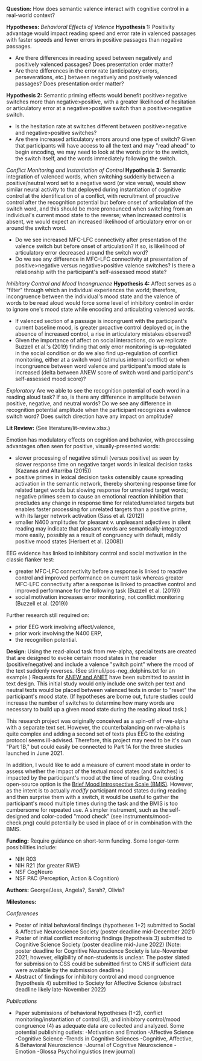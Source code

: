 **Question:**
How does semantic valence interact with cognitive control in a real-world context?

**Hypotheses:**
*Behavioral Effects of Valence*
**Hypothesis 1:** Positivity advantage would impact reading speed and error rate in valenced passages with faster speeds and fewer errors in positive passages than negative passages.

- Are there differences in reading speed between negatively and positively valenced passages? Does presentation order matter?
- Are there differences in the error rate (anticipatory errors, perseverations, etc.) between negatively and positively valenced passages? Does presentation order matter?

**Hypothesis 2:** Semantic priming effects would benefit positive>negative switches more than negative>positive, with a greater likelihood of hesitation or articulatory error at a negative>positive switch than a positive>negative switch.

- Is the hesitation rate at switches different between positive>negative and negative>positive switches?
- Are there increased articulatory errors around one type of switch?  Given that participants will have access to all the text and may "read ahead" to begin encoding, we may need to look at the words prior to the switch, the switch itself, and the words immediately following the switch.

*Conflict Monitoring and Instantiation of Control*
**Hypothesis 3:** Semantic integration of valenced words, when switching suddenly between a positive/neutral word set to a negative word (or vice versa), would show similar neural activity to that deployed during instantiation of cognitive control at the identification of a conflict, with recruitment of proactive control after the recognition potential but before onset of articulation of the switch word, and this should be more pronounced when switching from an individual's current mood state to the reverse; when increased control is absent, we would expect an increased likelihood of articulatory error on or around the switch word.

- Do we see increased MFC-LFC connectivity after presentation of the valence switch but before onset of articulation? If so, is likelihood of articulatory error decreased around the switch word?
- Do we see any difference in MFC-LFC connectivity at presentation of positive>negative versus negative>positive valence switches? Is there a relationship with the participant's self-assessed mood state?

*Inhibitory Control and Mood Incongruence*
**Hypothesis 4:** Affect serves as a "filter" through which an individual experiences the world; therefore, incongruence between the individual's mood state and the valence of words to be read aloud would force some level of inhibitory control in order to ignore one's mood state while encoding and articulating valenced words.

- If valenced section of a passage is incongruent with the participant's current baseline mood, is greater proactive control deployed or, in the absence of increased control, a rise in articulatory mistakes observed?
- Given the importance of affect on social interactions, do we replicate Buzzell et al.'s (2019) finding that only error monitoring is up-regulated in the social condition or do we also find up-regulation of conflict monitoring, either at a switch word (stimulus internal conflict) or when incongruence between word valence and participant's mood state is increased (delta between ANEW score of switch word and participant's self-assessed mood score)?

*Exploratory*
Are we able to see the recognition potential of each word in a reading aloud task?  If so, is there any difference in amplitude between positive, negative, and neutral words?  Do we see any difference in recognition potential amplitude when the participant recognizes a valence switch word?  Does switch direction have any impact on amplitude?

**Lit Review:**
(See literature/lit-review.xlsx.)

Emotion has modulatory effects on cognition and behavior, with processing advantages often seen for positive, visually-presented words:

- slower processing of negative stimuli (versus positive) as seen by slower response time on negative target words in lexical decision tasks (Kazanas and Altarriba (2015))
- positive primes in lexical decision tasks ostensibly cause spreading activation in the semantic network, thereby shortening response time for related target words but slowing response for unrelated target words; negative primes seem to cause an emotional reaction inhibition that precludes any change in response time for related/unrelated targets but enables faster processing for unrelated targets than a positive prime, with its larger network activation (Sass et al. (2012))
- smaller N400 amplitudes for pleasant v. unpleasant adjectives in silent reading may indicate that pleasant words are semantically-integrated more easily, possibly as a result of congruency with default, mildly positive mood states (Herbert et al. (2008))

EEG evidence has linked to inhibitory control and social motivation in the classic flanker test:

- greater MFC-LFC connectivity before a response is linked to reactive control and improved performance on current task whereas greater MFC-LFC connectivity after a response is linked to proactive control and improved performance for the following task (Buzzell et al. (2019))
- social motivation increases error monitoring, not conflict monitoring (Buzzell et al. (2019))

Further research still required on:

- prior EEG work involving affect/valence,
- prior work involving the N400 ERP,
- the recognition potential.

**Design:**
Using the read-aloud task from rwe-alpha, special texts are created that are designed to evoke certain mood states in the reader (positive/negative) and include a valence "switch point" where the mood of the text suddenly reverses. (See stimuli/pos-neg_dolphins.txt for an example.) Requests for [ANEW and ANET](https://csea.phhp.ufl.edu/media.html) have been submitted to assist in text design.  This initial study would only include one switch per text and neutral texts would be placed between valenced texts in order to "reset" the participant's mood state.  (If hypotheses are borne out, future studies could increase the number of switches to determine how many words are necessary to build up a given mood state during the reading aloud task.)

This research project was originally conceived as a spin-off of rwe-alpha with a separate text set. However, the counterbalancing on rwe-alpha is quite complex and adding a second set of texts plus EEG to the existing protocol seems ill-advised.  Therefore, this project may need to be it's own "Part 1B," but could easily be connected to Part 1A for the three studies launched in June 2021.

In addition, I would like to add a measure of current mood state in order to assess whether the impact of the textual mood states (and switches) is impacted by the participant's mood at the time of reading. One existing open-source option is the [Brief Mood Introspective Scale (BMIS)](https://mypages.unh.edu/jdmayer/brief-mood-introspection-scale-bmis). However, as the intent is to actually *modify* participant mood states during reading and then surprise them with a switch, it would be useful to gather the participant's mood multiple times during the task and the BMIS is too cumbersome for repeated use. A simpler instrument, such as the self-designed and color-coded "mood check" (see instruments/mood-check.png) could potentially be used in place of or in combination with the BMIS.

**Funding:**
Require guidance on short-term funding. Some longer-term possibilities include:

- NIH R03
- NIH R21 (for greater RWE)
- NSF CogNeuro
- NSF PAC (Perception, Action & Cognition)

**Authors:**
George/Jess, Angela?, Sarah?, Olivia?

**Milestones:**

*Conferences*

- Poster of initial behavioral findings (hypotheses 1+2) submitted to Social & Affective Neuroscience Society (poster deadline mid-December 2021)
- Poster of initial conflict monitoring findings (hypothesis 3) submitted to Cognitive Science Society (poster deadline mid-June 2022)
(Note: poster deadline for Cognitive Neuroscience Society is late-November 2021; however, eligibility of non-students is unclear. The poster slated for submission to CSS could be submitted first to CNS if sufficient data were available by the submission deadline.)
- Abstract of findings for inhibitory control and mood congruence (hypothesis 4) submitted to Society for Affective Science (abstract deadline likely late-November 2022)

*Publications*

- Paper submissions of behavioral hypotheses (1+2), conflict monitoring/instantiation of control (3), and inhibitory control/mood congruence (4) as adequate data are collected and analyzed.  Some potential publishing outlets:
-Motivation and Emotion
-Affective Science
-Cognitive Science
-Trends in Cognitive Sciences
-Cognitive, Affective, & Behavioral Neuroscience
-Journal of Cognitive Neuroscience
-Emotion
-Glossa Psycholinguistics (new journal)
